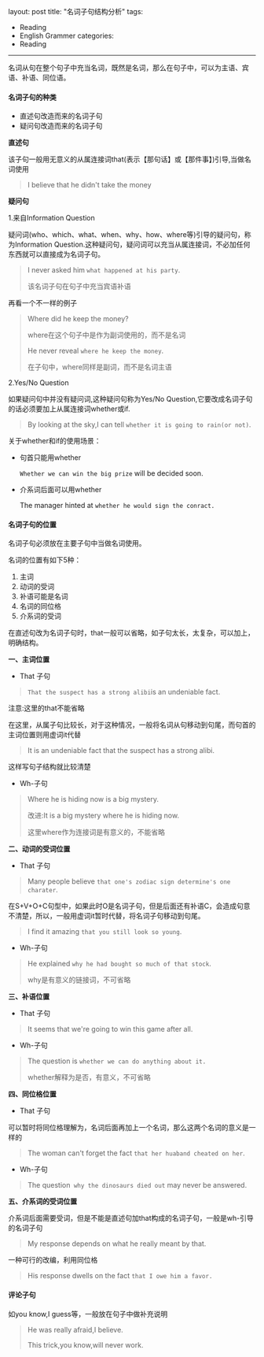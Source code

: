 layout: post
title: "名词子句结构分析"
tags: 
- Reading
- English Grammer
categories:
- Reading
---

名词从句在整个句子中充当名词，既然是名词，那么在句子中，可以为主语、宾语、补语、同位语。

#### 名词子句的种类

* 直述句改造而来的名词子句
* 疑问句改造而来的名词子句

<!-- more -->

**直述句**

该子句一般用无意义的从属连接词that(表示【那句话】或【那件事】)引导,当做名词使用

> I believe that he didn't take the money

**疑问句**

1.来自Information Question

疑问词(who、which、what、when、why、how、where等)引导的疑问句，称为Information Question.这种疑问句，疑问词可以充当从属连接词，不必加任何东西就可以直接成为名词子句。

>I never asked him `what happened at his party`.
>
>该名词子句在句子中充当宾语补语

再看一个不一样的例子

>Where did he keep the money?
>
>where在这个句子中是作为副词使用的，而不是名词
>
>He never reveal `where he keep the money`.
>
>在子句中，where同样是副词，而不是名词主语

2.Yes/No Question

如果疑问句中并没有疑问词,这种疑问句称为Yes/No Question,它要改成名词子句的话必须要加上从属连接词whether或if.

>By looking at the sky,I can tell `whether it is going to rain(or not)`.

关于whether和if的使用场景：

*  句首只能用whether
	
	`Whether we can win the big prize` will be decided soon.
	
*   介系词后面可以用whether

	The manager hinted at `whether he would sign the conract.`
	

#### 名词子句的位置

名词子句必须放在主要子句中当做名词使用。

名词的位置有如下5种：

1. 主词
2. 动词的受词
3. 补语可能是名词
4. 名词的同位格
5. 介系词的受词

在直述句改为名词子句时，that一般可以省略，如子句太长，太复杂，可以加上，明确结构。

**一、主词位置**

* That 子句

> `That the suspect has a strong alibi`is an undeniable fact.

注意:这里的that不能省略

在这里，从属子句比较长，对于这种情况，一般将名词从句移动到句尾，而句首的主词位置则用虚词it代替

> It is an undeniable fact that the suspect has a strong alibi.
	
这样写句子结构就比较清楚
	
* Wh-子句

> Where he is hiding now is a big mystery.
> 
> 改进:It is a big mystery where he is hiding now.
> 
> 这里where作为连接词是有意义的，不能省略

**二、动词的受词位置**

* That 子句

> Many people believe `that one's zodiac sign determine's one charater`.

在S+V+O+C句型中，如果此时O是名词子句，但是后面还有补语C，会造成句意不清楚，所以，一般用虚词it暂时代替，将名词子句移动到句尾。

> I find it amazing `that you still look so young`.

* Wh-子句

> He explained `why he had bought so much of that stock`. 
> 
> why是有意义的链接词，不可省略

**三、补语位置**

* That 子句

>It seems that we're going to win this game after all.

* Wh-子句

>The question is `whether we can do anything about it.`
>
>whether解释为是否，有意义，不可省略

**四、同位格位置**

* That 子句

可以暂时将同位格理解为，名词后面再加上一个名词，那么这两个名词的意义是一样的

>The woman can't forget the fact `that her huaband cheated on her`.

* Wh-子句

> The question` why the dinosaurs died out` may never be answered.

**五、介系词的受词位置** 

介系词后面需要受词，但是不能是直述句加that构成的名词子句，一般是wh-引导的名词子句

>My response depends on what he really meant by that.

一种可行的改编，利用同位格

>His response dwells on the fact `that I owe him a favor.`


#### 评论子句

如you know,I guess等，一般放在句子中做补充说明

>He was really afraid,I believe.
>
>This trick,you know,will never work.















